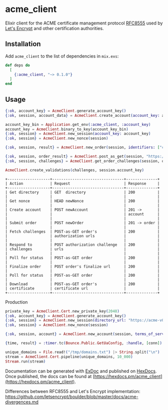 # acme_client

Elixir client for the ACME certificate management protocol
[RFC8555](https://tools.ietf.org/html/rfc8555) used by
[Let's Encrypt](https://letsencrypt.org/) and other certification authorities.

## Installation

Add `acme_client` to the list of dependencies in `mix.exs`:

```elixir
def deps do
  [
    {:acme_client, "~> 0.1.0"}
  ]
end
```

## Usage

```elixir
{:ok, account_key} = AcmeClient.generate_account_key()
{:ok, session, account_data} = AcmeClient.create_account(account_key: account_key, contact: "mailto:jake@cogini.com")

account_key_bin = Application.get_env(:acme_client, :account_key)
account_key = AcmeClient.binary_to_key(account_key_bin)
{:ok, session} = AcmeClient.new_session(account_key: account_key)
{:ok, session} = AcmeClient.new_nonce(session)

{:ok, session, result} = AcmeClient.new_order(session, identifiers: ["cogini.com", "www.cogini.com"])

{:ok, session, order_result} = AcmeClient.post_as_get(session, "https://acme-staging-v02.api.letsencrypt.org/acme/order/20177848/94029681")
{:ok, session, challenges} = AcmeClient.get_order_challenges(session, order_result.body["authorizations"])

AcmeClient.create_validations(challenges, session.account_key)
```
    +-------------------+--------------------------------+--------------+
    | Action            | Request                        | Response     |
    +-------------------+--------------------------------+--------------+
    | Get directory     | GET  directory                 | 200          |
    |                   |                                |              |
    | Get nonce         | HEAD newNonce                  | 200          |
    |                   |                                |              |
    | Create account    | POST newAccount                | 201 ->       |
    |                   |                                | account      |
    |                   |                                |              |
    | Submit order      | POST newOrder                  | 201 -> order |
    |                   |                                |              |
    | Fetch challenges  | POST-as-GET order's            | 200          |
    |                   | authorization urls             |              |
    |                   |                                |              |
    | Respond to        | POST authorization challenge   | 200          |
    | challenges        | urls                           |              |
    |                   |                                |              |
    | Poll for status   | POST-as-GET order              | 200          |
    |                   |                                |              |
    | Finalize order    | POST order's finalize url      | 200          |
    |                   |                                |              |
    | Poll for status   | POST-as-GET order              | 200          |
    |                   |                                |              |
    | Download          | POST-as-GET order's            | 200          |
    | certificate       | certificate url                |              |
    +-------------------+--------------------------------+--------------+

Production

```elixir
private_key = AcmeClient.Cert.new_private_key(2048)
{:ok, account_key} = AcmeClient.generate_account_key()
{:ok, session} = AcmeClient.new_session(directory_url: "https://acme-v02.api.letsencrypt.org/directory")
{:ok, session} = AcmeClient.new_nonce(session)

{:ok, session, account} = AcmeClient.new_account(session, terms_of_service_agreed: true, account_key: account_key, contact: "mailto:ssl_admin@ptl.com")

{time, result} = :timer.tc(Bounce.Public.GetUaConfig, :handle, [conn])

unique_domains = File.read!("/tmp/domains.txt") |> String.split("\n")
stream = AcmeClient.Cert.pipeline(unique_domains, 10_000)
Stream.run(stream)
```

Documentation can be generated with [ExDoc](https://github.com/elixir-lang/ex_doc)
and published on [HexDocs](https://hexdocs.pm). Once published, the docs can
be found at [https://hexdocs.pm/acme_client](https://hexdocs.pm/acme_client).

Differences between RFC8555 and Let's Encrypt implementation:
https://github.com/letsencrypt/boulder/blob/master/docs/acme-divergences.md
